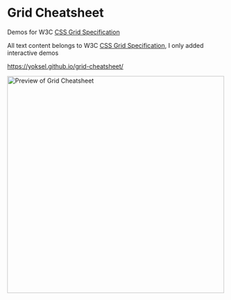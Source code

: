 # Grid Cheatsheet

Demos for W3C [CSS Grid Specification](https://www.w3.org/TR/css-grid-1)

All text content belongs to W3C <a href="https://www.w3.org/TR/css-grid-1">CSS Grid Specification</a>, I only added interactive demos

https://yoksel.github.io/grid-cheatsheet/

<img src="https://yoksel.github.io/grid-cheatsheet/screenshot.png"
alt="Preview of Grid Cheatsheet" width="500"/>
